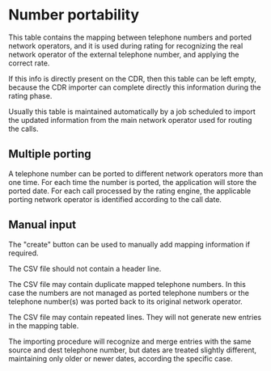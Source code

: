 # Number portability

This table contains the mapping between telephone numbers and ported network operators, and it is used during rating for recognizing the real network operator of the external telephone number, and applying the correct rate.

If this info is directly present on the CDR, then this table can be left empty, because the CDR importer can complete directly this information during the rating phase. 

Usually this table is maintained automatically by a job scheduled to import the updated information from the main network operator used for routing the calls. 

## Multiple porting

A telephone number can be ported to different network operators more than one time. For each time the number is ported, the application will store the ported date. For each call processed by the rating engine, the applicable porting network operator is identified according to the call date.

## Manual input 

The "create" button can be used to manually add mapping information if required.

The CSV file should not contain a header line.

The CSV file may contain duplicate mapped telephone numbers. In this case the numbers are not managed as ported telephone numbers or the telephone number(s) was ported back to its original network operator.

The CSV file may contain repeated lines. They will not generate new entries in the mapping table.

The importing procedure will recognize and merge entries with the same source and dest telephone number, but dates are treated slightly different,  maintaining only older or newer dates, according the specific case.
